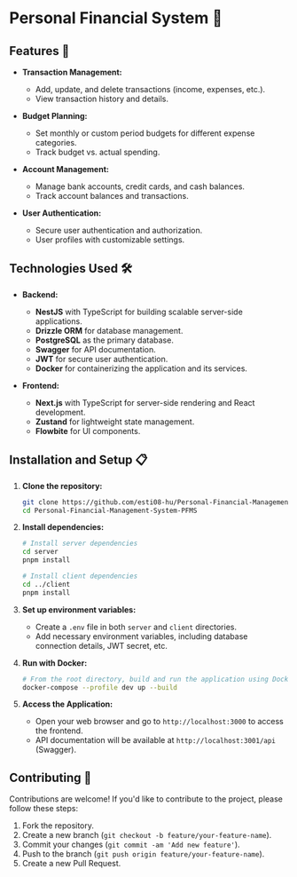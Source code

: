# Personal Financial System 💸

## Features 🚀

- **Transaction Management:**
  - Add, update, and delete transactions (income, expenses, etc.).
  - View transaction history and details.

- **Budget Planning:**
  - Set monthly or custom period budgets for different expense categories.
  - Track budget vs. actual spending.

- **Account Management:**
  - Manage bank accounts, credit cards, and cash balances.
  - Track account balances and transactions.

- **User Authentication:**
  - Secure user authentication and authorization.
  - User profiles with customizable settings.

## Technologies Used 🛠️

- **Backend:**
  - **NestJS** with TypeScript for building scalable server-side applications.
  - **Drizzle ORM** for database management.
  - **PostgreSQL** as the primary database.
  - **Swagger** for API documentation.
  - **JWT** for secure user authentication.
  - **Docker** for containerizing the application and its services.

- **Frontend:**
  - **Next.js** with TypeScript for server-side rendering and React development.
  - **Zustand** for lightweight state management.
  - **Flowbite** for UI components.

## Installation and Setup 📋

1. **Clone the repository:**
   ```bash
   git clone https://github.com/esti08-hu/Personal-Financial-Management-System-PFMS.git
   cd Personal-Financial-Management-System-PFMS
   ```

2. **Install dependencies:**
   ```bash
   # Install server dependencies
   cd server
   pnpm install

   # Install client dependencies
   cd ../client
   pnpm install
   ```

3. **Set up environment variables:**
   - Create a `.env` file in both `server` and `client` directories.
   - Add necessary environment variables, including database connection details, JWT secret, etc.

4. **Run with Docker:**
   ```bash
   # From the root directory, build and run the application using Docker
   docker-compose --profile dev up --build
   ```

5. **Access the Application:**
   - Open your web browser and go to `http://localhost:3000` to access the frontend.
   - API documentation will be available at `http://localhost:3001/api` (Swagger).

## Contributing 🤝

Contributions are welcome! If you'd like to contribute to the project, please follow these steps:

1. Fork the repository.
2. Create a new branch (`git checkout -b feature/your-feature-name`).
3. Commit your changes (`git commit -am 'Add new feature'`).
4. Push to the branch (`git push origin feature/your-feature-name`).
5. Create a new Pull Request.
